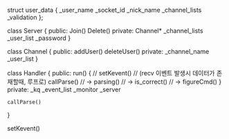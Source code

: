 

struct user_data {
	_user_name
	_socket_id
	_nick_name
	_channel_lists
	_validation
};

class Server {
public:
	Join()
	Delete()
private:
	Channel* _channel_lists
	_user_list 
	_password
}

class Channel {
public:
	addUser()
	deleteUser()
private:
	_channel_name
	_user_list
}


class Handler {
public:
	run() {
		// setKevent()
		// (recv 이벤트 발생시 데이터가 존재할때, 루프로) callParse() 
		// -> parsing() 
		// -> is_correct() 
		// -> figureCmd()
	}
private:
	_kq
	_event_list
	_monitor
	_server

	callParse()
}

setKevent()

